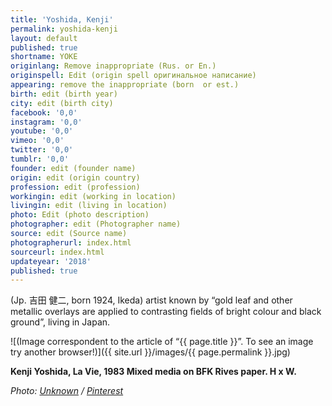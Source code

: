 ```yaml
---
title: 'Yoshida, Kenji'
permalink: yoshida-kenji
layout: default
published: true
shortname: YOKE
originlang: Remove inappropriate (Rus. or En.)
originspell: Edit (origin spell оригинальное написание)
appearing: remove the inappropriate (born  or est.)
birth: edit (birth year)
city: edit (birth city)
facebook: '0,0'
instagram: '0,0'
youtube: '0,0'
vimeo: '0,0'
twitter: '0,0'
tumblr: '0,0'
founder: edit (founder name)
origin: edit (origin country)
profession: edit (profession)
workingin: edit (working in location)
livingin: edit (living in location)
photo: Edit (photo description)
photographer: edit (Photographer name)
source: edit (Source name)
photographerurl: index.html
sourceurl: index.html
updateyear: '2018'
published: true
---
```

(Jp. 吉田 健二, born 1924, Ikeda) artist known by “gold leaf and other metallic overlays are applied to contrasting fields of bright colour and black ground”, living in Japan.

![(Image correspondent to the article of “{{ page.title }}”. To see an image try another browser!)]({{ site.url }}/images/{{ page.permalink }}.jpg)

**Kenji Yoshida, La Vie, 1983 Mixed media on BFK Rives paper. H x W.**

*Photo: [Unknown](http://example.net/) / [Pinterest](https://i.pinimg.com/236x/43/be/35/43be351c8edf76ec8021eef66bcf6e8f.jpg)*

